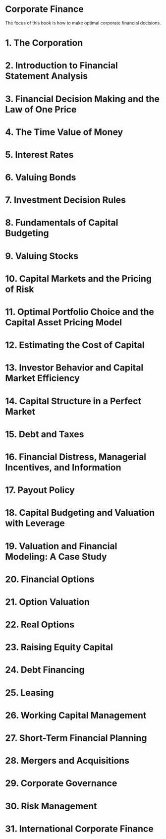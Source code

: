 # Corporate Finance
The focus of this book is how to make optimal corporate financial decisions.
# 1. The Corporation
# 2. Introduction to Financial Statement Analysis
# 3. Financial Decision Making and the Law of One Price
# 4. The Time Value of Money
# 5. Interest Rates
# 6. Valuing Bonds
# 7. Investment Decision Rules
# 8. Fundamentals of Capital Budgeting
# 9. Valuing Stocks
# 10. Capital Markets and the Pricing of Risk
# 11. Optimal Portfolio Choice and the Capital Asset Pricing Model
# 12. Estimating the Cost of Capital
# 13. Investor Behavior and Capital Market Efficiency
# 14. Capital Structure in a Perfect Market
# 15. Debt and Taxes
# 16. Financial Distress, Managerial Incentives, and Information
# 17. Payout Policy
# 18. Capital Budgeting and Valuation with Leverage
# 19. Valuation and Financial Modeling: A Case Study
# 20. Financial Options
# 21. Option Valuation
# 22. Real Options
# 23. Raising Equity Capital
# 24. Debt Financing
# 25. Leasing
# 26. Working Capital Management
# 27. Short-Term Financial Planning
# 28. Mergers and Acquisitions
# 29. Corporate Governance
# 30. Risk Management
# 31. International Corporate Finance
